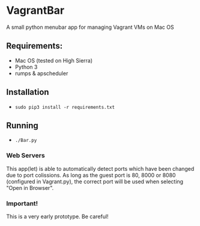 # VagrantBar
A small python menubar app for managing Vagrant VMs on Mac OS

## Requirements:
* Mac OS (tested on High Sierra)
* Python 3
* rumps & apscheduler

## Installation
* `sudo pip3 install -r requirements.txt`

## Running
* `./Bar.py`

### Web Servers
This app(let) is able to automatically detect ports which have been changed due to port colissions. As long as the guest port is 80, 8000 or 8080 (configured in Vagrant.py), the correct port will be used when selecting "Open in Browser".

### Important!
This is a very early prototype. Be careful!
